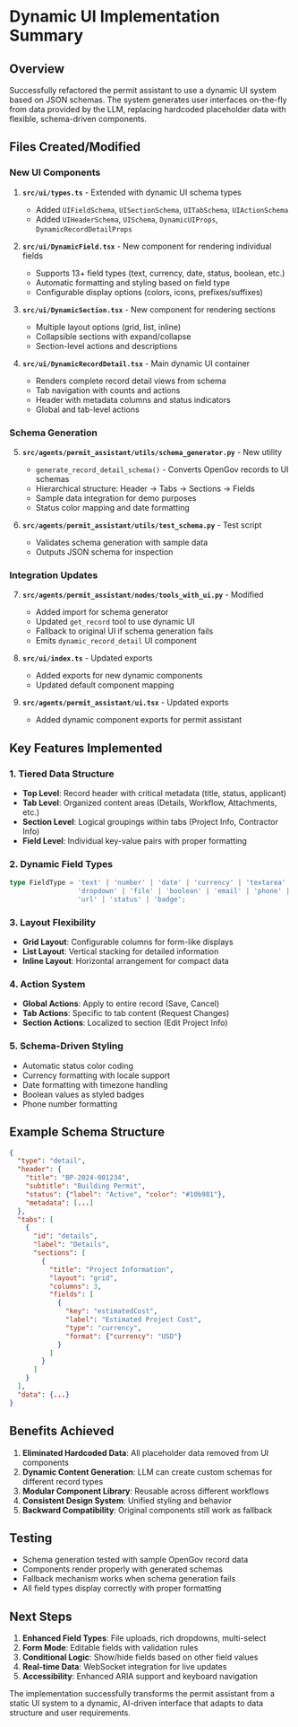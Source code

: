 # Dynamic UI Implementation Summary

## Overview

Successfully refactored the permit assistant to use a dynamic UI system based on JSON schemas. The system generates user interfaces on-the-fly from data provided by the LLM, replacing hardcoded placeholder data with flexible, schema-driven components.

## Files Created/Modified

### New UI Components

1. **`src/ui/types.ts`** - Extended with dynamic UI schema types
   - Added `UIFieldSchema`, `UISectionSchema`, `UITabSchema`, `UIActionSchema`
   - Added `UIHeaderSchema`, `UISchema`, `DynamicUIProps`, `DynamicRecordDetailProps`

2. **`src/ui/DynamicField.tsx`** - New component for rendering individual fields
   - Supports 13+ field types (text, currency, date, status, boolean, etc.)
   - Automatic formatting and styling based on field type
   - Configurable display options (colors, icons, prefixes/suffixes)

3. **`src/ui/DynamicSection.tsx`** - New component for rendering sections
   - Multiple layout options (grid, list, inline)
   - Collapsible sections with expand/collapse
   - Section-level actions and descriptions

4. **`src/ui/DynamicRecordDetail.tsx`** - Main dynamic UI container
   - Renders complete record detail views from schema
   - Tab navigation with counts and actions
   - Header with metadata columns and status indicators
   - Global and tab-level actions

### Schema Generation

5. **`src/agents/permit_assistant/utils/schema_generator.py`** - New utility
   - `generate_record_detail_schema()` - Converts OpenGov records to UI schemas
   - Hierarchical structure: Header → Tabs → Sections → Fields
   - Sample data integration for demo purposes
   - Status color mapping and date formatting

6. **`src/agents/permit_assistant/utils/test_schema.py`** - Test script
   - Validates schema generation with sample data
   - Outputs JSON schema for inspection

### Integration Updates

7. **`src/agents/permit_assistant/nodes/tools_with_ui.py`** - Modified
   - Added import for schema generator
   - Updated `get_record` tool to use dynamic UI
   - Fallback to original UI if schema generation fails
   - Emits `dynamic_record_detail` UI component

8. **`src/ui/index.ts`** - Updated exports
   - Added exports for new dynamic components
   - Updated default component mapping

9. **`src/agents/permit_assistant/ui.tsx`** - Updated exports
   - Added dynamic component exports for permit assistant

## Key Features Implemented

### 1. Tiered Data Structure
- **Top Level**: Record header with critical metadata (title, status, applicant)
- **Tab Level**: Organized content areas (Details, Workflow, Attachments, etc.)
- **Section Level**: Logical groupings within tabs (Project Info, Contractor Info)
- **Field Level**: Individual key-value pairs with proper formatting

### 2. Dynamic Field Types
```typescript
type FieldType = 'text' | 'number' | 'date' | 'currency' | 'textarea' | 
                 'dropdown' | 'file' | 'boolean' | 'email' | 'phone' | 
                 'url' | 'status' | 'badge';
```

### 3. Layout Flexibility
- **Grid Layout**: Configurable columns for form-like displays
- **List Layout**: Vertical stacking for detailed information
- **Inline Layout**: Horizontal arrangement for compact data

### 4. Action System
- **Global Actions**: Apply to entire record (Save, Cancel)
- **Tab Actions**: Specific to tab content (Request Changes)
- **Section Actions**: Localized to section (Edit Project Info)

### 5. Schema-Driven Styling
- Automatic status color coding
- Currency formatting with locale support
- Date formatting with timezone handling
- Boolean values as styled badges
- Phone number formatting

## Example Schema Structure

```json
{
  "type": "detail",
  "header": {
    "title": "BP-2024-001234",
    "subtitle": "Building Permit",
    "status": {"label": "Active", "color": "#10b981"},
    "metadata": [...]
  },
  "tabs": [
    {
      "id": "details",
      "label": "Details",
      "sections": [
        {
          "title": "Project Information",
          "layout": "grid",
          "columns": 3,
          "fields": [
            {
              "key": "estimatedCost",
              "label": "Estimated Project Cost",
              "type": "currency",
              "format": {"currency": "USD"}
            }
          ]
        }
      ]
    }
  ],
  "data": {...}
}
```

## Benefits Achieved

1. **Eliminated Hardcoded Data**: All placeholder data removed from UI components
2. **Dynamic Content Generation**: LLM can create custom schemas for different record types
3. **Modular Component Library**: Reusable across different workflows
4. **Consistent Design System**: Unified styling and behavior
5. **Backward Compatibility**: Original components still work as fallback

## Testing

- Schema generation tested with sample OpenGov record data
- Components render properly with generated schemas
- Fallback mechanism works when schema generation fails
- All field types display correctly with proper formatting

## Next Steps

1. **Enhanced Field Types**: File uploads, rich dropdowns, multi-select
2. **Form Mode**: Editable fields with validation rules
3. **Conditional Logic**: Show/hide fields based on other field values
4. **Real-time Data**: WebSocket integration for live updates
5. **Accessibility**: Enhanced ARIA support and keyboard navigation

The implementation successfully transforms the permit assistant from a static UI system to a dynamic, AI-driven interface that adapts to data structure and user requirements. 
